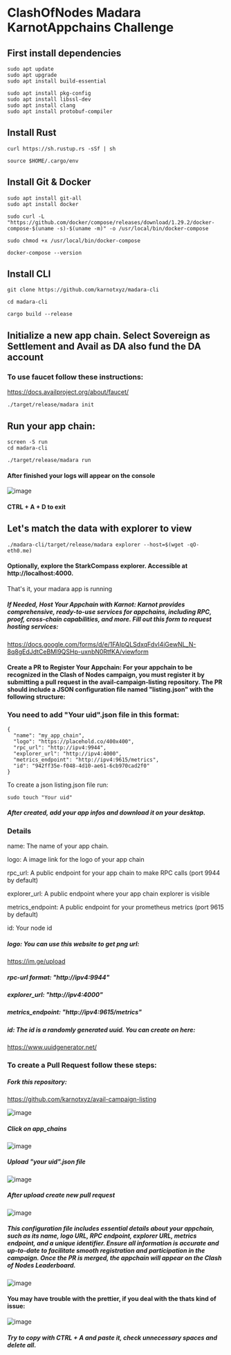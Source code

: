 # ClashOfNodes Madara KarnotAppchains Challenge
## First install dependencies

```
sudo apt update
sudo apt upgrade
sudo apt install build-essential
```
```
sudo apt install pkg-config
sudo apt install libssl-dev
sudo apt install clang
sudo apt install protobuf-compiler
```
## Install Rust

```
curl https://sh.rustup.rs -sSf | sh
```
```
source $HOME/.cargo/env
```
## Install Git & Docker

```
sudo apt install git-all
sudo apt install docker

```
```
sudo curl -L "https://github.com/docker/compose/releases/download/1.29.2/docker-compose-$(uname -s)-$(uname -m)" -o /usr/local/bin/docker-compose

```
```
sudo chmod +x /usr/local/bin/docker-compose
```
```
docker-compose --version
```
## Install CLI

```
git clone https://github.com/karnotxyz/madara-cli
```
```
cd madara-cli
```
```
cargo build --release
```
## Initialize a new app chain. Select Sovereign as Settlement and Avail as DA also fund the DA account
### To use faucet follow these instructions: 
https://docs.availproject.org/about/faucet/

```
./target/release/madara init
```
## Run your app chain:

```
screen -S run
cd madara-cli
```
```
./target/release/madara run
```
#### After finished your logs will appear on the console

![image](https://github.com/Alping0/Clash-of-Nodes-Madara---Karnot-Appchains-Challenge/assets/105454859/ada11cd4-ed1d-47a2-ab44-52a2f0459e17)

#### CTRL + A + D to exit

## Let's match the data with explorer to view

```
./madara-cli/target/release/madara explorer --host=$(wget -qO- eth0.me)
```
#### Optionally, explore the StarkCompass explorer. Accessible at http://localhost:4000.
That's it, your madara app is running

##### If Needed, Host Your Appchain with Karnot: Karnot provides comprehensive, ready-to-use services for appchains, including RPC, proof, cross-chain capabilities, and more. Fill out this form to request hosting services:
https://docs.google.com/forms/d/e/1FAIpQLSdxqFdvI4iGewNL_N-8q8gEdJdtCeBMl9QSHp-uxnbN0RtfKA/viewform
#### Create a PR to Register Your Appchain: For your appchain to be recognized in the Clash of Nodes campaign, you must register it by submitting a pull request in the avail-campaign-listing repository. The PR should include a JSON configuration file named "listing.json" with the following structure:

### You need to add "Your uid".json file in this format:
```
{
  "name": "my_app_chain",
  "logo": "https://placehold.co/400x400",
  "rpc_url": "http://ipv4:9944",
  "explorer_url": "http://ipv4:4000",
  "metrics_endpoint": "http://ipv4:9615/metrics",
  "id": "942ff35e-f048-4d10-ae61-6cb970cad2f0"
}
```
To create a json listing.json file run:
```
sudo touch "Your uid"
```
##### After created, add your app infos and download it on your desktop.

### Details

name: The name of your app chain.

logo: A image link for the logo of your app chain

rpc_url: A public endpoint for your app chain to make RPC calls (port 9944 by default)

explorer_url: A public endpoint where your app chain explorer is visible

metrics_endpoint: A public endpoint for your prometheus metrics (port 9615 by default)

id: Your node id

##### logo: You can use this website to get png url:
https://im.ge/upload
##### rpc-url format: "http://ipv4:9944"
##### explorer_url: "http://ipv4:4000"
##### metrics_endpoint: "http://ipv4:9615/metrics"
##### id: The id is a randomly generated uuid. You can create on here: 
https://www.uuidgenerator.net/

### To create a Pull Request follow these steps:
##### Fork this repository:
https://github.com/karnotxyz/avail-campaign-listing

![image](https://github.com/Alping0/Clash-of-Nodes-Madara---Karnot-Appchains-Challenge/assets/105454859/6d858141-b9cf-474e-9f66-dc0893b3ea9a)

##### Click on app_chains

![image](https://github.com/Alping0/Clash-of-Nodes-Madara---Karnot-Appchains-Challenge/assets/105454859/7ac719eb-9a5e-4ad5-b08e-b2ac27b85b78)

##### Upload "your uid".json file

![image](https://github.com/Alping0/Clash-of-Nodes-Madara---Karnot-Appchains-Challenge/assets/105454859/a416dc34-c92d-4400-854b-bd07d3f5db06)


##### After upload create new pull request

![image](https://github.com/Alping0/Clash-of-Nodes-Madara---Karnot-Appchains-Challenge/assets/105454859/64b38ae0-fd99-48ad-9339-1b6ef7c047b7)

##### This configuration file includes essential details about your appchain, such as its name, logo URL, RPC endpoint, explorer URL, metrics endpoint, and a unique identifier. Ensure all information is accurate and up-to-date to facilitate smooth registration and participation in the campaign. Once the PR is merged, the appchain will appear on the Clash of Nodes Leaderboard.

![image](https://github.com/Alping0/Clash-of-Nodes-Madara---Karnot-Appchains-Challenge/assets/105454859/18f2404d-7c77-43e7-a61c-39f7bb951412)

#### You may have trouble with the prettier, if you deal with the thats kind of issue:

![image](https://github.com/Alping0/Clash-of-Nodes-Madara---Karnot-Appchains-Challenge/assets/105454859/a39d80da-63bb-42cd-9d7a-82af09c9d332)

##### Try to copy with CTRL + A and paste it, check unnecessary spaces and delete all.





                                                                                                                                                                                          



                                                                                                                                                                             







